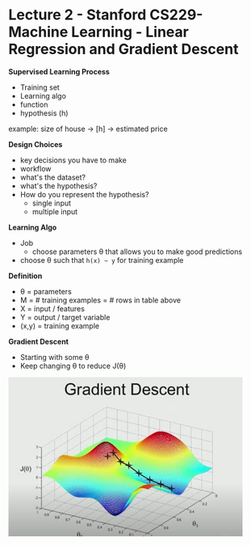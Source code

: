 # Lecture 2 - Stanford CS229- Machine Learning - Linear Regression and Gradient Descent

**Supervised Learning Process**
- Training set
- Learning algo
- function
- hypothesis (h)

example:
size of house -> [h] -> estimated price

**Design Choices**
- key decisions you have to make
- workflow
- what's the dataset?
- what's the hypothesis?
- How do you represent the hypothesis?
    - single input
    - multiple input


**Learning Algo**
- Job
    - choose parameters θ that allows you to make good predictions
- choose θ such that `h(x) ~ y` for training example


**Definition**
- θ = parameters
- M = # training examples
    = # rows in table above
- X = input / features
- Y = output / target variable
- (x,y) = training example


**Gradient Descent**
- Starting with some θ
- Keep changing θ to reduce J(θ)

![Gradient Descent](images/image.png)

